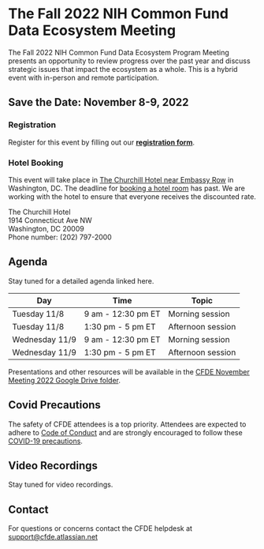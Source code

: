 # The Fall 2022 NIH Common Fund Data Ecosystem Meeting

The Fall 2022 NIH Common Fund Data Ecosystem Program Meeting presents an opportunity to review progress 
over the past year and discuss strategic issues that impact the ecosystem as a whole. This is a hybrid 
event with in-person and remote participation.

## Save the Date: November 8-9, 2022 

### Registration

Register for this event by filling out our **[registration form](https://forms.gle/hD3H5vVMd6Br8dmN7)**.

### Hotel Booking

This event will take place in [The Churchill Hotel near Embassy Row](https://www.thechurchillhotel.com/) in Washington, DC. The deadline for [booking a hotel room](https://be.synxis.com/?adult=1&arrive=2022-11-07&chain=5415&child=0&currency=USD&depart=2022-11-10&hotel=12885&level=hotel&locale=en-US&rate=1047K3&rooms=1) has past. We are working with the hotel to ensure that everyone receives the discounted rate. 

The Churchill Hotel<br/>
1914 Connecticut Ave NW<br/>
Washington, DC 20009<br/>
Phone number: (202) 797-2000

## Agenda

Stay tuned for a detailed agenda linked here.

| Day | Time | Topic |
| --- | --- | --- |
| Tuesday 11/8| 9 am - 12:30 pm ET | Morning session |
| Tuesday 11/8 | 1:30 pm - 5 pm ET | Afternoon session |
| Wednesday 11/9 | 9 am - 12:30 pm ET  | Morning session  |
| Wednesday 11/9 | 1:30 pm - 5 pm ET | Afternoon session |

Presentations and other resources will be available in the [CFDE November Meeting 2022 Google Drive folder](https://drive.google.com/drive/folders/1dAMScpSuxkQlyPtjO_djskfR2ReDtVda).

## Covid Precautions

The safety of CFDE attendees is a top priority. Attendees are expected to adhere to [Code of Conduct](https://nih-cfde.github.io/2022-nov-meeting/CODEOFCONDUCT/) and are strongly encouraged to follow these [COVID-19 precautions](https://nih-cfde.github.io/2022-nov-meeting/COVID/).

## Video Recordings 

Stay tuned for video recordings.

## Contact

For questions or concerns contact the CFDE helpdesk at [support@cfde.atlassian.net](mailto:support@cfde.atlassian.net)
